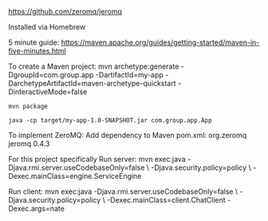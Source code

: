 https://github.com/zeromq/jeromq

Installed via Homebrew

5 minute guide:
https://maven.apache.org/guides/getting-started/maven-in-five-minutes.html


To create a Maven project:
	mvn archetype:generate -DgroupId=com.group.app -DartifactId=my-app -DarchetypeArtifactId=maven-archetype-quickstart -DinteractiveMode=false

	mvn package

	java -cp target/my-app-1.0-SNAPSHOT.jar com.group.app.App


To implement ZeroMQ:
Add dependency to Maven pom.xml:
	<dependency>
      <groupId>org.zeromq</groupId>
      <artifactId>jeromq</artifactId>
      <version>0.4.3</version>
    </dependency>


For this project specifically
Run server:
	mvn exec:java -Djava.rmi.server.useCodebaseOnly=false \ -Djava.security.policy=policy \ -Dexec.mainClass=engine.ServiceEngine

Run client:
	mvn exec:java -Djava.rmi.server.useCodebaseOnly=false \ -Djava.security.policy=policy \ -Dexec.mainClass=client.ChatClient -Dexec.args=nate
